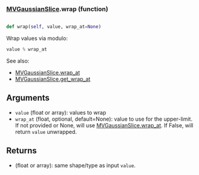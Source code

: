 ### [MVGaussianSlice](MVGaussianSlice.md).wrap (function)


```py

def wrap(self, value, wrap_at=None)

```



Wrap values via modulo:

```py
value % wrap_at
```

See also:

* [MVGaussianSlice.wrap_at](MVGaussianSlice.wrap_at.md)
* [MVGaussianSlice.get_wrap_at](MVGaussianSlice.get_wrap_at.md)

Arguments
------------
* `value` (float or array): values to wrap
* `wrap_at` (float, optional, default=None): value to use for the upper-limit.
    If not provided or None, will use [MVGaussianSlice.wrap_at](MVGaussianSlice.wrap_at.md).  If False,
    will return `value` unwrapped.

Returns
----------
* (float or array): same shape/type as input `value`.


